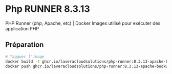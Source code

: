 # Php RUNNER 8.3.13

PHP Runner (php, Apache, etc) | Docker Images utilisé pour exécuter des application PHP

## Préparation

```bash
# Tagguer l'image
docker build -t ghcr.io/laveracloudsolutions/php-runner:8.3.13-apache-bookworm .
docker push ghcr.io/laveracloudsolutions/php-runner:8.3.13-apache-bookworm
```
